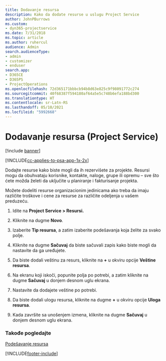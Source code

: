 ```yaml
---
title: Dodavanje resursa
description: Kako da dodate resurse u uslugu Project Service
author: JohnPBurrows
ms.custom:
- dyn365-projectservice
ms.date: 7/31/2018
ms.topic: article
ms.author: ruhercul
audience: Admin
search.audienceType:
- admin
- customizer
- enduser
search.app:
- D365CE
- D365PS
- ProjectOperations
ms.openlocfilehash: 72d365171bbbcb94b8d63e825c9f98091772c274
ms.sourcegitcommit: 40f68387f594180af64a5e5c748b6efa188bd300
ms.translationtype: HT
ms.contentlocale: sr-Latn-RS
ms.lasthandoff: 05/10/2021
ms.locfileid: "5992668"
---
```

# <a name="add-resources-project-service"></a>Dodavanje resursa (Project Service)

[!include [banner](../includes/psa-now-project-operations.md)]

[!INCLUDE[cc-applies-to-psa-app-1x-2x](../includes/cc-applies-to-psa-app-1x-2x.md)]

Dodajte resurse kako biste mogli da ih rezervišete za projekte. Resursi mogu da obuhvataju korisnike, kontakte, naloge, grupe ili opremu – sve što ćete možda želeti da uključite u planiranje i fakturisanje projekta.  
  
Možete dodeliti resurse organizacionim jedinicama ako treba da imaju različite troškove i cene za resurse za različite odeljenja u vašem preduzeću.  
  
1.  Idite na **Project Service > Resursi.**  
  
2.  Kliknite na dugme **Novo**.  
  
3.  Izaberite **Tip resursa**, a zatim izaberite podešavanja koja želite za svako polje.  
  
4.  Kliknite na dugme **Sačuvaj** da biste sačuvali zapis kako biste mogli da nastavite da ga uređujete.  
  
5.  Da biste dodali veštinu za resurs, kliknite na **+** u okviru opcije **Veštine resursa**.  
  
6.  Na ekranu koji iskoči, popunite polja po potrebi, a zatim kliknite na dugme **Sačuvaj** u donjem desnom uglu ekrana.  
  
7.  Nastavite da dodajete veštine po potrebi.  
  
8.  Da biste dodali ulogu resursa, kliknite na dugme **+** u okviru opcije **Uloga resursa**.  
  
9. Kada završite sa unošenjem izmena, kliknite na dugme **Sačuvaj** u donjem desnom uglu ekrana.  
  
### <a name="see-also"></a>Takođe pogledajte  
 [Podešavanje resursa](../psa/set-up-resources.md)


[!INCLUDE[footer-include](../includes/footer-banner.md)]